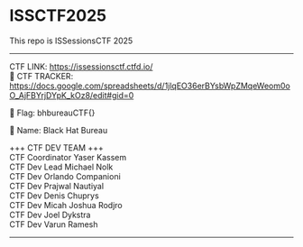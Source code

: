 # ISSCTF2025
This repo is ISSessionsCTF 2025
_______________________________
  CTF LINK: https://issessionsctf.ctfd.io/ <br/>
  📖 CTF TRACKER: https://docs.google.com/spreadsheets/d/1jlqEO36erBYsbWpZMqeWeom0oO_AjFBYrjDYpK_kOz8/edit#gid=0
  

  🏴 Flag: bhbureauCTF{}
  
  
  👀 Name: Black Hat Bureau 


+++ CTF DEV TEAM +++<br/>
CTF Coordinator Yaser Kassem <br/>
CTF Dev Lead Michael Nolk <br/>
CTF Dev Orlando Companioni <br/>
CTF Dev Prajwal Nautiyal <br/> 
CTF Dev Denis Chuprys <br/>
CTF Dev Micah Joshua Rodjro <br/> 
CTF Dev Joel Dykstra <br />
CTF Dev Varun Ramesh <br />



_______________________________
